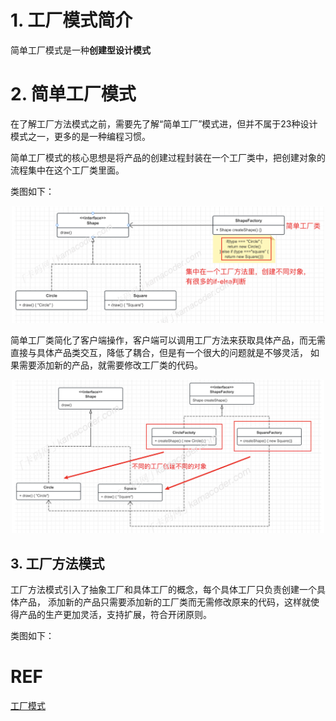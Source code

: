# 1. 工厂模式简介
简单工厂模式是一种**创建型设计模式**

# 2. 简单工厂模式
在了解工厂方法模式之前，需要先了解“简单工厂”模式进，但并不属于23种设计模式之一，更多的是一种编程习惯。

简单工厂模式的核心思想是将产品的创建过程封装在一个工厂类中，把创建对象的流程集中在这个工厂类里面。

类图如下：

<div align="center">
	<img src="https://github.com/oneCoderMan/javastudy/blob/e3f2a65a318cbd6c960713988f8cb70f79256d99/notes/src/main/resources/desiginpattern/pics/simpleFactory.png" alt="Editor" width="500">
</div>

简单工厂类简化了客户端操作，客户端可以调用工厂方法来获取具体产品，而无需直接与具体产品类交互，降低了耦合，但是有一个很大的问题就是不够灵活，
如果需要添加新的产品，就需要修改工厂类的代码。

<div align="center">
	<img src="https://github.com/oneCoderMan/javastudy/blob/6a3c3eb951e33ac8a1b74a45958051c8a228eead/notes/src/main/resources/desiginpattern/pics/abstractFacroty.png" alt="Editor" width="500">
</div>





## 3. 工厂方法模式
工厂方法模式引入了抽象工厂和具体工厂的概念，每个具体工厂只负责创建一个具体产品，
添加新的产品只需要添加新的工厂类而无需修改原来的代码，这样就使得产品的生产更加灵活，支持扩展，符合开闭原则。

类图如下：

# REF
[工厂模式](https://github.com/youngyangyang04/kama-DesignPattern/blob/main/DesignPattern/2-%E5%B7%A5%E5%8E%82%E6%96%B9%E6%B3%95%E6%A8%A1%E5%BC%8F.md)

